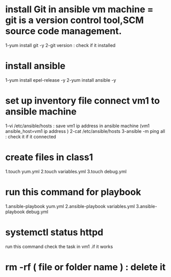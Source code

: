 #  install Git in ansible vm machine = git is a version control tool,SCM source code management.
 1-yum install git  -y 
 2-git version : check if it installed

# install ansible 
 1-yum install epel-release -y
 2-yum install ansible -y

#  set up inventory file connect vm1 to ansible machine
  1-vi  /etc/ansible/hosts : save vm1 ip  address in ansible machine     (vm1     ansible_host=vm1 ip address )
  2-cat  /etc/ansible/hosts
  3-ansible  -m ping all : check it if it connected

#  create files in class1
 1.touch  yum.yml
 2.touch variables.yml
 3.touch debug.yml

#  run this command for playbook 
 1.ansible-playbook  yum.yml
 2.ansible-playbook  variables.yml
 3.ansible-playbook  debug.yml

#  systemctl status httpd  
 run this command check the task in vm1 .if it works









# rm -rf ( file or folder name ) : delete it

